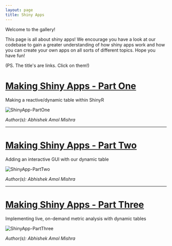 ```yaml
---
layout: page 
title: Shiny Apps
---
```


Welcome to the gallery! 

This page is all about shiny apps! We encourage you have a look at our codebase to gain a greater understanding of how shiny apps work and how you can create your own apps on all sorts of different topics. Hope you have fun!   

(PS. The title's are links. Click on them!)

# [Making Shiny Apps - Part One](https://github.com/ggshakeR/ggshakeR.github.io/blob/main/gallery/shiny%20apps/ShinyApp-PartOne.R)

Making a reactive/dynamic table within ShinyR

![ShinyApp-PartOne](https://user-images.githubusercontent.com/52009380/180024529-11f47fb3-6727-4a34-a029-94a1f0e14b46.png)

*Author(s): Abhishek Amol Mishra*

--------------------------------------------------------------------------------------------------------------------------------------------------------------------

# [Making Shiny Apps - Part Two](https://github.com/ggshakeR/ggshakeR.github.io/blob/main/gallery/shiny%20apps/ShinyApp-PartTwo.R)

Adding an interactive GUI with our dynamic table

![ShinyApp-PartTwo](https://user-images.githubusercontent.com/52009380/180361467-1a556d03-bf10-4ce5-ba48-1df5452e0f79.png)

*Author(s): Abhishek Amol Mishra*

--------------------------------------------------------------------------------------------------------------------------------------------------------------------

# [Making Shiny Apps - Part Three](https://github.com/ggshakeR/ggshakeR.github.io/blob/main/gallery/shiny%20apps/ShinyApp-PartThree.R)

Implementing live, on-demand metric analysis with dynamic tables

![ShinyApp-PartThree](https://user-images.githubusercontent.com/52009380/180361485-1c3cdc3e-c228-4bc4-a901-bb2f9842905d.png)

*Author(s): Abhishek Amol Mishra*

